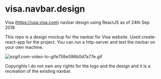 # visa.navbar.design
Visa (https://usa.visa.com) navbar design using ReactJS as of 24th Sep 2018

This repo is a design mockup for the navbar for Visa website. Used create-react-app for the project.
You can run a http-server and test the navbar on your own machine.

![ezgif.com-video-to-gife758e596b0d7a77e.gif](https://s2.gifyu.com/images/ezgif.com-video-to-gife758e596b0d7a77e.gif)


Copyrights
I do not own any rights for the logo and the design and it is a recreation of the existing navbar.
